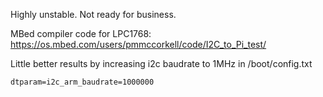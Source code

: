
Highly unstable.
Not ready for business.

MBed compiler code for LPC1768:
https://os.mbed.com/users/pmmccorkell/code/I2C_to_Pi_test/

Little better results by increasing i2c baudrate to 1MHz in /boot/config.txt

    dtparam=i2c_arm_baudrate=1000000
